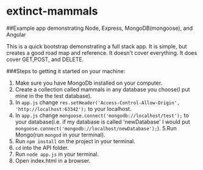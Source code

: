 extinct-mammals
===============

##Example app demonstrating Node, Express, MongoDB(mongoose), and Angular

This is a quick bootstrap demonstrating a full stack app. It is simple, but creates a good road map and reference. It doesn't cover everything. It does cover GET,POST, and DELETE.

###Steps to getting it started on your machine:

1. Make sure you have MongoDb installed on your computer.
2. Create a collection called mammals in any database you choose(I put mine in the the test database).
3. In `app.js` change `res.setHeader('Access-Control-Allow-Origin', 'http://localhost:63342');` to your localhost. 
4. In `app.js` change `mongoose.connect('mongodb://localhost/test');` to your database(i.e. if my database is called 'newDatabase' I would put `mongoose.connect('mongodb://localhost/newDatabase');`).
5.Run Mongo(run `mongod` in your terminal).
6. Run `npm install` on the project in your terminal.
7. `cd` into the API folder.
8. Run `node app.js` in your terminal.
9. Open index.html in a browser.
